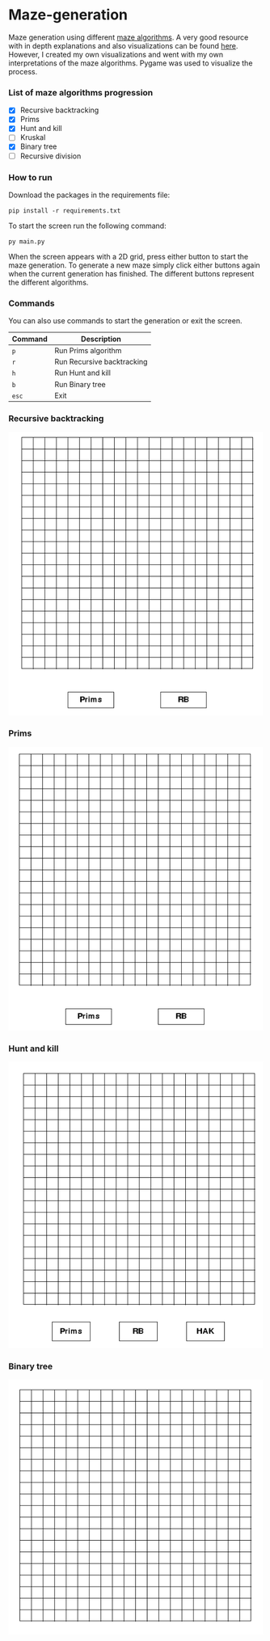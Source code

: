 # Maze-generation
Maze generation using different [maze algorithms](https://en.wikipedia.org/wiki/Maze_generation_algorithm). A very good resource with
in depth explanations and also visualizations can be found [here](http://weblog.jamisbuck.org/2011/2/7/maze-generation-algorithm-recap).
However, I created my own visualizations and went with my own interpretations of the maze algorithms. Pygame was used to visualize the process.

### List of maze algorithms progression
- [x] Recursive backtracking 
- [x] Prims 
- [x] Hunt and kill
- [ ] Kruskal 
- [x] Binary tree 
- [ ] Recursive division

### How to run
Download the packages in the requirements file:


    pip install -r requirements.txt


To start the screen run the following command:


    py main.py


When the screen appears with a 2D grid, press either button to start the maze generation. To generate a new maze simply
click either buttons again when the current generation has finished. The different buttons represent the different algorithms.


### Commands
You can also use commands to start the generation or exit the screen.


| Command | Description |
| ------- | ----------- |
| `p` | Run Prims algorithm |
| `r` | Run Recursive backtracking |
| `h` | Run Hunt and kill |
| `b` | Run Binary tree |
| `esc` | Exit |


### Recursive backtracking
![Maze generation visualization RB](./assets/RB%20maze%20generation.gif)

### Prims 
![Maze generation visualization Prims](./assets/prims%20maze%20generation.gif)

### Hunt and kill
![Maze generation visualization hunt and kill](./assets/hak%20generation.gif)

### Binary tree
![Maze generation visualization binary tree](./assets/BT%20generation.gif)